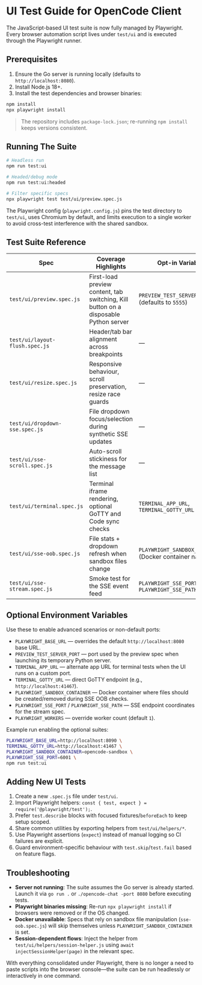 # UI Test Guide for OpenCode Client

The JavaScript-based UI test suite is now fully managed by Playwright. Every browser automation script lives under `test/ui` and is executed through the Playwright runner.

## Prerequisites

1. Ensure the Go server is running locally (defaults to `http://localhost:8080`).
2. Install Node.js 18+.
3. Install the test dependencies and browser binaries:

```bash
npm install
npx playwright install
```

> The repository includes `package-lock.json`; re-running `npm install` keeps versions consistent.

## Running The Suite

```bash
# Headless run
npm run test:ui

# Headed/debug mode
npm run test:ui:headed

# Filter specific specs
npx playwright test test/ui/preview.spec.js
```

The Playwright config (`playwright.config.js`) pins the test directory to `test/ui`, uses Chromium by default, and limits execution to a single worker to avoid cross-test interference with the shared sandbox.

## Test Suite Reference

| Spec | Coverage Highlights | Opt-in Variables |
|------|---------------------|------------------|
| `test/ui/preview.spec.js` | First-load preview content, tab switching, Kill button on a disposable Python server | `PREVIEW_TEST_SERVER_PORT` (defaults to `5555`) |
| `test/ui/layout-flush.spec.js` | Header/tab bar alignment across breakpoints | — |
| `test/ui/resize.spec.js` | Responsive behaviour, scroll preservation, resize race guards | — |
| `test/ui/dropdown-sse.spec.js` | File dropdown focus/selection during synthetic SSE updates | — |
| `test/ui/sse-scroll.spec.js` | Auto-scroll stickiness for the message list | — |
| `test/ui/terminal.spec.js` | Terminal iframe rendering, optional GoTTY and Code sync checks | `TERMINAL_APP_URL`, `TERMINAL_GOTTY_URL` |
| `test/ui/sse-oob.spec.js` | File stats + dropdown refresh when sandbox files change | `PLAYWRIGHT_SANDBOX_CONTAINER` (Docker container name) |
| `test/ui/sse-stream.spec.js` | Smoke test for the SSE event feed | `PLAYWRIGHT_SSE_PORT`, `PLAYWRIGHT_SSE_PATH` |

## Optional Environment Variables

Use these to enable advanced scenarios or non-default ports:

- `PLAYWRIGHT_BASE_URL` — overrides the default `http://localhost:8080` base URL.
- `PREVIEW_TEST_SERVER_PORT` — port used by the preview spec when launching its temporary Python server.
- `TERMINAL_APP_URL` — alternate app URL for terminal tests when the UI runs on a custom port.
- `TERMINAL_GOTTY_URL` — direct GoTTY endpoint (e.g., `http://localhost:41467`).
- `PLAYWRIGHT_SANDBOX_CONTAINER` — Docker container where files should be created/removed during SSE OOB checks.
- `PLAYWRIGHT_SSE_PORT` / `PLAYWRIGHT_SSE_PATH` — SSE endpoint coordinates for the stream spec.
- `PLAYWRIGHT_WORKERS` — override worker count (default `1`).

Example run enabling the optional suites:

```bash
PLAYWRIGHT_BASE_URL=http://localhost:8090 \
TERMINAL_GOTTY_URL=http://localhost:41467 \
PLAYWRIGHT_SANDBOX_CONTAINER=opencode-sandbox \
PLAYWRIGHT_SSE_PORT=6001 \
npm run test:ui
```

## Adding New UI Tests

1. Create a new `.spec.js` file under `test/ui`.
2. Import Playwright helpers: `const { test, expect } = require('@playwright/test');`.
3. Prefer `test.describe` blocks with focused fixtures/`beforeEach` to keep setup scoped.
4. Share common utilities by exporting helpers from `test/ui/helpers/*`.
5. Use Playwright assertions (`expect`) instead of manual logging so CI failures are explicit.
6. Guard environment-specific behaviour with `test.skip`/`test.fail` based on feature flags.

## Troubleshooting

- **Server not running**: The suite assumes the Go server is already started. Launch it via `go run .` or `./opencode-chat -port 8080` before executing tests.
- **Playwright binaries missing**: Re-run `npx playwright install` if browsers were removed or if the OS changed.
- **Docker unavailable**: Specs that rely on sandbox file manipulation (`sse-oob.spec.js`) will skip themselves unless `PLAYWRIGHT_SANDBOX_CONTAINER` is set.
- **Session-dependent flows**: Inject the helper from `test/ui/helpers/session-helper.js` using `await injectSessionHelper(page)` in the relevant spec.

With everything consolidated under Playwright, there is no longer a need to paste scripts into the browser console—the suite can be run headlessly or interactively in one command.
